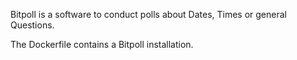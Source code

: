Bitpoll is a software to conduct polls about Dates, Times or general Questions.

The Dockerfile contains a Bitpoll installation.
